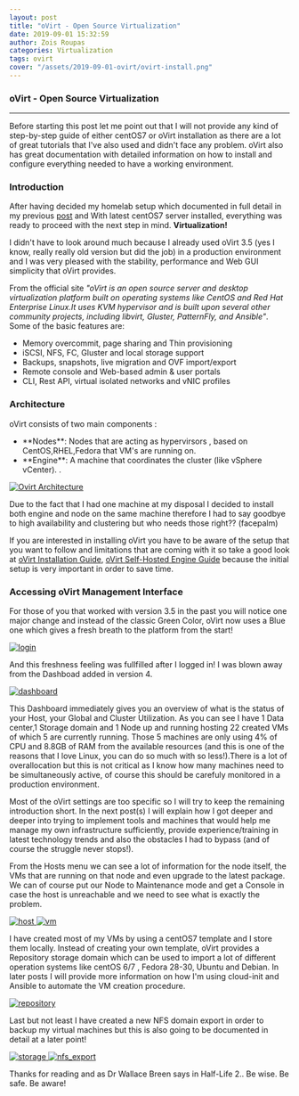 ```yaml
---
layout: post
title: "oVirt - Open Source Virtualization"
date: 2019-09-01 15:32:59
author: Zois Roupas
categories: Virtualization
tags: ovirt
cover: "/assets/2019-09-01-ovirt/ovirt-install.png"
---
```


<h3>oVirt - Open Source Virtualization</h3>

<hr>

Before starting this post let me point out that I will not provide any kind of step-by-step guide of either centOS7 or oVirt installation as there are a lot of great tutorials that I've also used and didn't face any problem. oVirt also has great documentation with detailed information on how to install and configure everything needed to have a working environment.

<h3>Introduction</h3>

After having decided my homelab setup which documented in full detail in my previous [post][post] and With latest centOS7 server installed, everything was ready to proceed with the next step in mind. **Virtualization!**

I didn't have to look around much because I already used oVirt 3.5 (yes I know, really really old version but did the job) in a production environment and I was very pleased with the stability, performance and Web GUI simplicity that oVirt provides. 

From the official site *"oVirt is an open source server and desktop virtualization platform built on operating systems like CentOS and Red Hat Enterprise Linux.It uses KVM hypervisor and is built upon several other community projects, including libvirt, Gluster, PatternFly, and Ansible"*.
Some of the basic features are:

<ul class="default">
	<li>Memory overcommit, page sharing and Thin provisioning</li>
	<li>iSCSI, NFS, FC, Gluster and local storage support</li>
	<li>Backups, snapshots, live migration and OVF import/export</li>
	<li>Remote console and Web-based admin & user portals</li>
	<li>CLI, Rest API, virtual isolated networks and vNIC profiles</li>
</ul>

<h3>Architecture</h3>

oVirt consists of two main components :
<ul class="default">
    <li>**Nodes**: Nodes that are acting as hypervirsors , based on CentOS,RHEL,Fedora that VM's are running on.</li>
    <li>**Engine**: A machine that coordinates the cluster (like vSphere vCenter). .</li>
</ul>

<a href="/assets/2019-09-01-ovirt/ovirt-architecture.png" data-lightbox="ovirt-architecture" data-title="Check out Intel Nuc 7th Gen">
  <img src="/assets/2019-09-01-ovirt/ovirt-architecture.png" title="Ovirt Architecture">
</a>

Due to the fact that I had one machine at my disposal I decided to install both engine and node on the same machine therefore I had to say goodbye to high availability and clustering but who needs those right?? (facepalm)

If you are interested in installing oVirt you have to be aware of the setup that you want to follow and limitations that are coming with it so take a good look at [oVirt Installation Guide][oVirt Installation Guide], [oVirt Self-Hosted Engine Guide][oVirt Self-Hosted Engine Guide] because the initial setup is very important in order to save time.

<h3>Accessing oVirt Management Interface</h3>

For those of you that worked with version 3.5 in the past you will notice one major change and instead of the classic Green Color, oVirt now uses a Blue one which gives a fresh breath to the platform from the start!

<a href="/assets/2019-09-01-ovirt/login.png" data-lightbox="login" data-title="Check out the Login Page">
  <img src="/assets/2019-09-01-ovirt/login.png" title="login">
</a>

And this freshness feeling was fullfilled after I logged in! I was blown away from the Dashboad added in version 4. 

<a href="/assets/2019-09-01-ovirt/dashboard.png" data-lightbox="dashboard" data-title="Check out the Dashboard">
  <img src="/assets/2019-09-01-ovirt/dashboard.png" title="dashboard">
</a>

This Dashboard immediately gives you an overview of what is the status of your Host, your Global and Cluster Utilization. As you can see I have 1 Data center,1 Storage domain and 1 Node up and running hosting 22 created VMs of which 5 are currently running. Those 5 machines are only using 4% of CPU and 8.8GB of RAM from the available resources (and this is one of the reasons that I love Linux, you can do so much with so less!).There is a lot of overallocation but this is not critical as I know how many machines need to be simultaneously active, of course this should be carefuly monitored in a production environment.

Most of the oVirt settings are too specific so I will try to keep the remaining introduction short. In the next post(s) I will explain how I got deeper and deeper into trying to implement tools and machines that would help me manage my own infrastructure sufficiently, provide experience/training in latest technology trends and also the obstacles I had to bypass (and of course the struggle never stops!).

From the Hosts menu we can see a lot of information for the node itself, the VMs that are running on that node and even upgrade to the latest package. We can of course put our Node to Maintenance mode and get a Console in case the host is unreachable and we need to see what is exactly the problem.

<a href="/assets/2019-09-01-ovirt/host.png" data-lightbox="host" data-title="Check out host">
  <img src="/assets/2019-09-01-ovirt/host.png" title="host">
</a>

<a href="/assets/2019-09-01-ovirt/vm.png" data-lightbox="vm" data-title="Check out VM list">
  <img src="/assets/2019-09-01-ovirt/vm.png" title="vm">
</a>

I have created most of my VMs by using a centOS7 template and I store them locally. Instead of creating your own template, oVirt provides a Repository storage domain which can be used to import a lot of different operation systems like centOS 6/7 , Fedora 28-30, Ubuntu and Debian. In later posts I will provide more information on how I'm using cloud-init and Ansible to automate the VM creation procedure.

<a href="/assets/2019-09-01-ovirt/repository.png" data-lightbox="repository" data-title="Check out repository">
  <img src="/assets/2019-09-01-ovirt/repository.png" title="repository">
</a>

Last but not least I have created a new NFS domain export in order to backup my virtual machines but this is also going to be documented in detail at a later point!

<a href="/assets/2019-09-01-ovirt/storage.png" data-lightbox="storage" data-title="Check out storage">
  <img src="/assets/2019-09-01-ovirt/storage.png" title="storage">
</a>

<a href="/assets/2019-09-01-ovirt/nfs_export.png" data-lightbox="nfs_export" data-title="Check out nfs export">
  <img src="/assets/2019-09-01-ovirt/nfs_export.png" title="nfs_export">
</a>

Thanks for reading and as Dr Wallace Breen says in Half-Life 2.. Be wise. Be safe. Be aware!

[post]: https://zroupas.github.io/general/2019/08/25/home-lab.html
[oVirt Installation Guide]: https://www.ovirt.org/documentation/install-guide/
[oVirt Self-Hosted Engine Guide]: https://www.ovirt.org/documentation/self-hosted/Self-Hosted_Engine_Guide.html